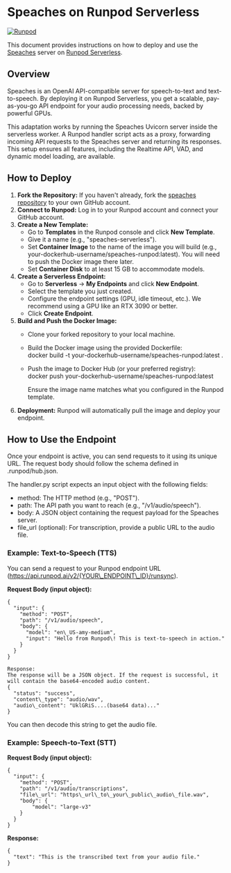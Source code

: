 # **Speaches on Runpod Serverless**
[![Runpod](https://api.runpod.io/badge/Daniel-OS01/speaches)](https://console.runpod.io/hub/Daniel-OS01/speaches)

This document provides instructions on how to deploy and use the [Speaches](https://github.com/Daniel-OS01/speaches) server on [Runpod Serverless](https://www.google.com/search?q=https://www.runpod.io/serverless).

## **Overview**

Speaches is an OpenAI API-compatible server for speech-to-text and text-to-speech. By deploying it on Runpod Serverless, you get a scalable, pay-as-you-go API endpoint for your audio processing needs, backed by powerful GPUs.

This adaptation works by running the Speaches Uvicorn server inside the serverless worker. A Runpod handler script acts as a proxy, forwarding incoming API requests to the Speaches server and returning its responses. This setup ensures all features, including the Realtime API, VAD, and dynamic model loading, are available.

## **How to Deploy**

1. **Fork the Repository:** If you haven't already, fork the [speaches repository](https://github.com/Daniel-OS01/speaches) to your own GitHub account.  
2. **Connect to Runpod:** Log in to your Runpod account and connect your GitHub account.  
3. **Create a New Template:**  
   * Go to **Templates** in the Runpod console and click **New Template**.  
   * Give it a name (e.g., "speaches-serverless").  
   * Set **Container Image** to the name of the image you will build (e.g., your-dockerhub-username/speaches-runpod:latest). You will need to push the Docker image there later.  
   * Set **Container Disk** to at least 15 GB to accommodate models.  
4. **Create a Serverless Endpoint:**  
   * Go to **Serverless** \-\> **My Endpoints** and click **New Endpoint**.  
   * Select the template you just created.  
   * Configure the endpoint settings (GPU, idle timeout, etc.). We recommend using a GPU like an RTX 3090 or better.  
   * Click **Create Endpoint**.  
5. **Build and Push the Docker Image:**  
   * Clone your forked repository to your local machine.  
   * Build the Docker image using the provided Dockerfile:  
     docker build \-t your-dockerhub-username/speaches-runpod:latest .

   * Push the image to Docker Hub (or your preferred registry):  
     docker push your-dockerhub-username/speaches-runpod:latest

     Ensure the image name matches what you configured in the Runpod template.  
6. **Deployment:** Runpod will automatically pull the image and deploy your endpoint.

## **How to Use the Endpoint**

Once your endpoint is active, you can send requests to it using its unique URL. The request body should follow the schema defined in .runpod/hub.json.

The handler.py script expects an input object with the following fields:

* method: The HTTP method (e.g., "POST").  
* path: The API path you want to reach (e.g., "/v1/audio/speech").  
* body: A JSON object containing the request payload for the Speaches server.  
* file\_url (optional): For transcription, provide a public URL to the audio file.

### **Example: Text-to-Speech (TTS)**

You can send a request to your Runpod endpoint URL (https://api.runpod.ai/v2/{YOUR\_ENDPOINT\_ID}/runsync).

**Request Body (input object):**
```
{  
  "input": {  
    "method": "POST",  
    "path": "/v1/audio/speech",  
    "body": {  
      "model": "en\_US-amy-medium",  
      "input": "Hello from Runpod\! This is text-to-speech in action."  
    }  
  }  
}

Response:  
The response will be a JSON object. If the request is successful, it will contain the base64-encoded audio content.  
{  
  "status": "success",  
  "content\_type": "audio/wav",  
  "audio\_content": "UklGRiS....(base64 data)..."  
}
```
You can then decode this string to get the audio file.

### **Example: Speech-to-Text (STT)**

**Request Body (input object):**
```
{  
  "input": {  
    "method": "POST",  
    "path": "/v1/audio/transcriptions",  
    "file\_url": "https\_url\_to\_your\_public\_audio\_file.wav",  
    "body": {  
        "model": "large-v3"  
    }  
  }  
}
```
**Response:**
```
{  
  "text": "This is the transcribed text from your audio file."  
}  
```
